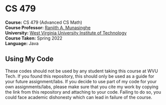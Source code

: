 # CS 479
**Course:** CS 479 (Advanced CS Math)  
**Course Professor:** [Ranjith A. Munasinghe](https://engineering.wvutech.edu/faculty-and-staff-directory/ranjith-a-munasinghe)    
**University:** [West Virginia University Institute of Technology](https://www.wvutech.edu/)  
**Course Taken:** Spring 2022  
**Language:** Java   
## Using My Code
These codes should not be used by any student taking this course at WVU Tech. If you found this repository, this should only be used as a guide for your future assignment/labs. If you decide to use part of my code for your own assignments/labs, please make sure that you cite my work by copying the link from this repository and attaching to your code. Failing to do so, you could face academic dishonesty which can lead in failure of the course.